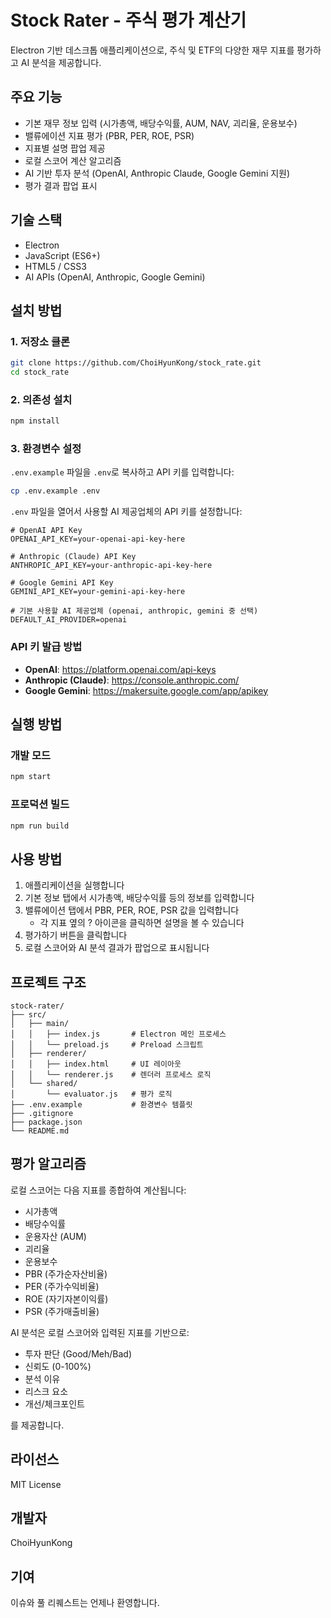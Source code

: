 # Stock Rater - 주식 평가 계산기

Electron 기반 데스크톱 애플리케이션으로, 주식 및 ETF의 다양한 재무 지표를 평가하고 AI 분석을 제공합니다.

## 주요 기능

- 기본 재무 정보 입력 (시가총액, 배당수익률, AUM, NAV, 괴리율, 운용보수)
- 밸류에이션 지표 평가 (PBR, PER, ROE, PSR)
- 지표별 설명 팝업 제공
- 로컬 스코어 계산 알고리즘
- AI 기반 투자 분석 (OpenAI, Anthropic Claude, Google Gemini 지원)
- 평가 결과 팝업 표시

## 기술 스택

- Electron
- JavaScript (ES6+)
- HTML5 / CSS3
- AI APIs (OpenAI, Anthropic, Google Gemini)

## 설치 방법

### 1. 저장소 클론

```bash
git clone https://github.com/ChoiHyunKong/stock_rate.git
cd stock_rate
```

### 2. 의존성 설치

```bash
npm install
```

### 3. 환경변수 설정

`.env.example` 파일을 `.env`로 복사하고 API 키를 입력합니다:

```bash
cp .env.example .env
```

`.env` 파일을 열어서 사용할 AI 제공업체의 API 키를 설정합니다:

```env
# OpenAI API Key
OPENAI_API_KEY=your-openai-api-key-here

# Anthropic (Claude) API Key
ANTHROPIC_API_KEY=your-anthropic-api-key-here

# Google Gemini API Key
GEMINI_API_KEY=your-gemini-api-key-here

# 기본 사용할 AI 제공업체 (openai, anthropic, gemini 중 선택)
DEFAULT_AI_PROVIDER=openai
```

### API 키 발급 방법

- **OpenAI**: https://platform.openai.com/api-keys
- **Anthropic (Claude)**: https://console.anthropic.com/
- **Google Gemini**: https://makersuite.google.com/app/apikey

## 실행 방법

### 개발 모드

```bash
npm start
```

### 프로덕션 빌드

```bash
npm run build
```

## 사용 방법

1. 애플리케이션을 실행합니다
2. 기본 정보 탭에서 시가총액, 배당수익률 등의 정보를 입력합니다
3. 밸류에이션 탭에서 PBR, PER, ROE, PSR 값을 입력합니다
   - 각 지표 옆의 ? 아이콘을 클릭하면 설명을 볼 수 있습니다
4. 평가하기 버튼을 클릭합니다
5. 로컬 스코어와 AI 분석 결과가 팝업으로 표시됩니다

## 프로젝트 구조

```
stock-rater/
├── src/
│   ├── main/
│   │   ├── index.js       # Electron 메인 프로세스
│   │   └── preload.js     # Preload 스크립트
│   ├── renderer/
│   │   ├── index.html     # UI 레이아웃
│   │   └── renderer.js    # 렌더러 프로세스 로직
│   └── shared/
│       └── evaluator.js   # 평가 로직
├── .env.example           # 환경변수 템플릿
├── .gitignore
├── package.json
└── README.md
```

## 평가 알고리즘

로컬 스코어는 다음 지표를 종합하여 계산됩니다:

- 시가총액
- 배당수익률
- 운용자산 (AUM)
- 괴리율
- 운용보수
- PBR (주가순자산비율)
- PER (주가수익비율)
- ROE (자기자본이익률)
- PSR (주가매출비율)

AI 분석은 로컬 스코어와 입력된 지표를 기반으로:
- 투자 판단 (Good/Meh/Bad)
- 신뢰도 (0-100%)
- 분석 이유
- 리스크 요소
- 개선/체크포인트

를 제공합니다.

## 라이선스

MIT License

## 개발자

ChoiHyunKong

## 기여

이슈와 풀 리퀘스트는 언제나 환영합니다.

